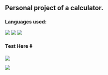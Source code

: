 ## Personal project of a calculator.
### Languages ​​used:
<img src="https://img.shields.io/badge/HTML5-E34F26?style=for-the-badge&logo=html5&logoColor=white"/> <img src="https://img.shields.io/badge/JavaScript-F7DF1E?style=for-the-badge&logo=JavaScript&logoColor=white"/> <img src="https://img.shields.io/badge/CSS3-1572B6?style=for-the-badge&logo=css3&logoColor=white"/>

### Test Here ⬇️

[<img src="https://img.shields.io/badge/Vercel-000000?style=for-the-badge&logo=vercel&logoColor=white" />](https://calculator-gustavohenriquemrs-projects.vercel.app)

[<img src="https://github.com/GustavoHenriqueMR/Calculator/assets/114310746/81d8b7f3-aeb3-47ca-b3d2-0c07dee2aff8" />](https://calculator-gustavohenriquemrs-projects.vercel.app)





